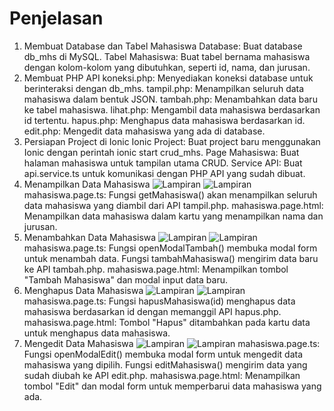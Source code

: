 # Penjelasan
1. Membuat Database dan Tabel Mahasiswa
Database: Buat database db_mhs di MySQL.
Tabel Mahasiswa: Buat tabel bernama mahasiswa dengan kolom-kolom yang dibutuhkan, seperti id, nama, dan jurusan.
2. Membuat PHP API
koneksi.php: Menyediakan koneksi database untuk berinteraksi dengan db_mhs.
tampil.php: Menampilkan seluruh data mahasiswa dalam bentuk JSON.
tambah.php: Menambahkan data baru ke tabel mahasiswa.
lihat.php: Mengambil data mahasiswa berdasarkan id tertentu.
hapus.php: Menghapus data mahasiswa berdasarkan id.
edit.php: Mengedit data mahasiswa yang ada di database.
3. Persiapan Project di Ionic
Ionic Project: Buat project baru menggunakan Ionic dengan perintah ionic start crud_mhs.
Page Mahasiswa: Buat halaman mahasiswa untuk tampilan utama CRUD.
Service API: Buat api.service.ts untuk komunikasi dengan PHP API yang sudah dibuat.
4. Menampilkan Data Mahasiswa
   ![Lampiran](ss/1.png)
   ![Lampiran](ss/2.png)
mahasiswa.page.ts: Fungsi getMahasiswa() akan menampilkan seluruh data mahasiswa yang diambil dari API tampil.php.
mahasiswa.page.html: Menampilkan data mahasiswa dalam kartu yang menampilkan nama dan jurusan.
6. Menambahkan Data Mahasiswa
   ![Lampiran](ss/3.png)
   ![Lampiran](ss/4.png)
mahasiswa.page.ts:
Fungsi openModalTambah() membuka modal form untuk menambah data.
Fungsi tambahMahasiswa() mengirim data baru ke API tambah.php.
mahasiswa.page.html: Menampilkan tombol "Tambah Mahasiswa" dan modal input data baru.
8. Menghapus Data Mahasiswa
  ![Lampiran](ss/7.png)
  ![Lampiran](ss/8.png)
mahasiswa.page.ts: Fungsi hapusMahasiswa(id) menghapus data mahasiswa berdasarkan id dengan memanggil API hapus.php.
mahasiswa.page.html: Tombol "Hapus" ditambahkan pada kartu data untuk menghapus data mahasiswa.
10. Mengedit Data Mahasiswa
    ![Lampiran](ss/5.png)
    ![Lampiran](ss/6.png)
mahasiswa.page.ts:
Fungsi openModalEdit() membuka modal form untuk mengedit data mahasiswa yang dipilih.
Fungsi editMahasiswa() mengirim data yang sudah diubah ke API edit.php.
mahasiswa.page.html: Menampilkan tombol "Edit" dan modal form untuk memperbarui data mahasiswa yang ada.
